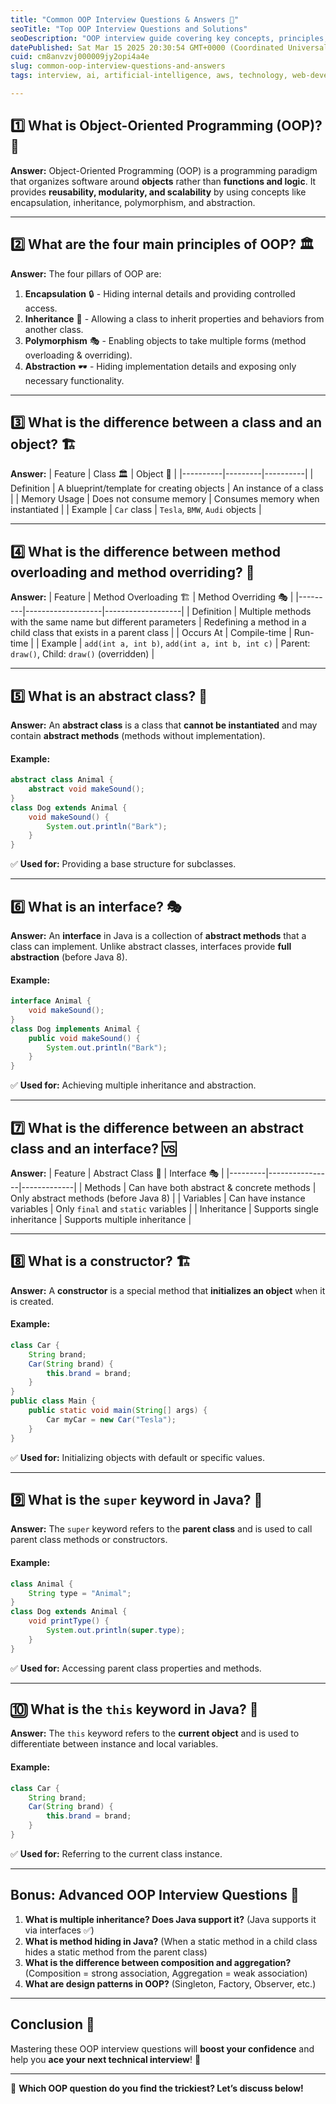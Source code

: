 ```yaml
---
title: "Common OOP Interview Questions & Answers 🎯"
seoTitle: "Top OOP Interview Questions and Solutions"
seoDescription: "OOP interview guide covering key concepts, principles, and differences to help you ace your next technical interview"
datePublished: Sat Mar 15 2025 20:30:54 GMT+0000 (Coordinated Universal Time)
cuid: cm8anvzvj000009jy2opi4a4e
slug: common-oop-interview-questions-and-answers
tags: interview, ai, artificial-intelligence, aws, technology, web-development, machine-learning, computer-science, apis, webdev, developer, coding, devops, codenewbies, devops-articles

---
```


## 1️⃣ What is Object-Oriented Programming (OOP)? 🤔
**Answer:**
Object-Oriented Programming (OOP) is a programming paradigm that organizes software around **objects** rather than **functions and logic**. It provides **reusability, modularity, and scalability** by using concepts like encapsulation, inheritance, polymorphism, and abstraction.

---

## 2️⃣ What are the four main principles of OOP? 🏛️
**Answer:**
The four pillars of OOP are:
1. **Encapsulation** 🔒 - Hiding internal details and providing controlled access.
2. **Inheritance** 🧬 - Allowing a class to inherit properties and behaviors from another class.
3. **Polymorphism** 🎭 - Enabling objects to take multiple forms (method overloading & overriding).
4. **Abstraction** 🕶️ - Hiding implementation details and exposing only necessary functionality.

---

## 3️⃣ What is the difference between a class and an object? 🏗️
**Answer:**
| Feature  | Class 🏛️ | Object 🔹 |
|----------|---------|----------|
| Definition | A blueprint/template for creating objects | An instance of a class |
| Memory Usage | Does not consume memory | Consumes memory when instantiated |
| Example | `Car` class | `Tesla`, `BMW`, `Audi` objects |

---

## 4️⃣ What is the difference between method overloading and method overriding? 🔄
**Answer:**
| Feature | Method Overloading 🏗️ | Method Overriding 🎭 |
|---------|-------------------|-------------------|
| Definition | Multiple methods with the same name but different parameters | Redefining a method in a child class that exists in a parent class |
| Occurs At | Compile-time | Run-time |
| Example | `add(int a, int b)`, `add(int a, int b, int c)` | Parent: `draw()`, Child: `draw()` (overridden) |

---

## 5️⃣ What is an abstract class? 📌
**Answer:**
An **abstract class** is a class that **cannot be instantiated** and may contain **abstract methods** (methods without implementation).

#### Example:
```java
abstract class Animal {
    abstract void makeSound();
}
class Dog extends Animal {
    void makeSound() {
        System.out.println("Bark");
    }
}
```

✅ **Used for:** Providing a base structure for subclasses.

---

## 6️⃣ What is an interface? 🎭
**Answer:**
An **interface** in Java is a collection of **abstract methods** that a class can implement. Unlike abstract classes, interfaces provide **full abstraction** (before Java 8).

#### Example:
```java
interface Animal {
    void makeSound();
}
class Dog implements Animal {
    public void makeSound() {
        System.out.println("Bark");
    }
}
```
✅ **Used for:** Achieving multiple inheritance and abstraction.

---

## 7️⃣ What is the difference between an abstract class and an interface? 🆚
**Answer:**
| Feature | Abstract Class 📌 | Interface 🎭 |
|---------|----------------|-------------|
| Methods | Can have both abstract & concrete methods | Only abstract methods (before Java 8) |
| Variables | Can have instance variables | Only `final` and `static` variables |
| Inheritance | Supports single inheritance | Supports multiple inheritance |

---

## 8️⃣ What is a constructor? 🏗️
**Answer:**
A **constructor** is a special method that **initializes an object** when it is created.

#### Example:
```java
class Car {
    String brand;
    Car(String brand) {
        this.brand = brand;
    }
}
public class Main {
    public static void main(String[] args) {
        Car myCar = new Car("Tesla");
    }
}
```
✅ **Used for:** Initializing objects with default or specific values.

---

## 9️⃣ What is the `super` keyword in Java? 🔄
**Answer:**
The `super` keyword refers to the **parent class** and is used to call parent class methods or constructors.

#### Example:
```java
class Animal {
    String type = "Animal";
}
class Dog extends Animal {
    void printType() {
        System.out.println(super.type);
    }
}
```
✅ **Used for:** Accessing parent class properties and methods.

---

## 🔟 What is the `this` keyword in Java? 📌
**Answer:**
The `this` keyword refers to the **current object** and is used to differentiate between instance and local variables.

#### Example:
```java
class Car {
    String brand;
    Car(String brand) {
        this.brand = brand;
    }
}
```
✅ **Used for:** Referring to the current class instance.

---

## Bonus: Advanced OOP Interview Questions 🎯
1. **What is multiple inheritance? Does Java support it?** (Java supports it via interfaces ✅)
2. **What is method hiding in Java?** (When a static method in a child class hides a static method from the parent class)
3. **What is the difference between composition and aggregation?** (Composition = strong association, Aggregation = weak association)
4. **What are design patterns in OOP?** (Singleton, Factory, Observer, etc.)

---

## Conclusion 🎯
Mastering these OOP interview questions will **boost your confidence** and help you **ace your next technical interview**! 🚀

---

💬 **Which OOP question do you find the trickiest? Let’s discuss below!**

